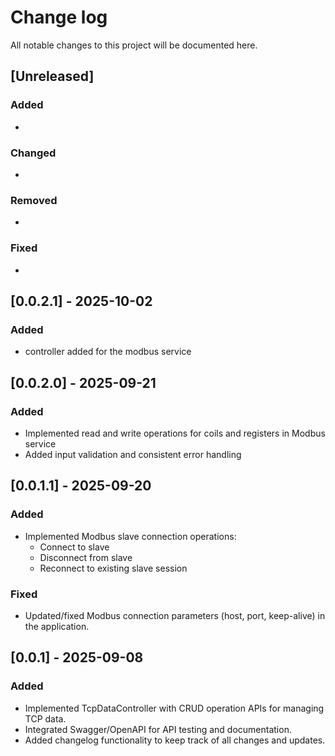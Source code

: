 # Change log

All notable changes to this project will be documented here.

## [Unreleased]

### Added

-  

### Changed

- 

### Removed

- 

### Fixed

-

## [0.0.2.1] - 2025-10-02

### Added

- controller added for the modbus service

## [0.0.2.0] - 2025-09-21

### Added

- Implemented read and write operations for coils and registers in Modbus service
- Added input validation and consistent error handling

## [0.0.1.1] - 2025-09-20

### Added

- Implemented Modbus slave connection operations:
  - Connect to slave
  - Disconnect from slave
  - Reconnect to existing slave session

### Fixed

- Updated/fixed Modbus connection parameters (host, port, keep-alive) in the application.

## [0.0.1] - 2025-09-08

### Added

- Implemented TcpDataController with CRUD operation APIs for managing TCP data.
- Integrated Swagger/OpenAPI for API testing and documentation.
- Added changelog functionality to keep track of all changes and updates.
